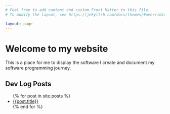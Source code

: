```yaml
---
# Feel free to add content and custom Front Matter to this file.
# To modify the layout, see https://jekyllrb.com/docs/themes/#overriding-theme-defaults

layout: page
---
```

# Welcome to my website

This is a place for me to display the software I create and document my software programming journey. 


## Dev Log Posts
<ul>
    {% for post in site.posts %}
    <li>
        <a href="{{post.url}}">{{post.title}}</a>
    </li>
    {% end for %}
</ul>